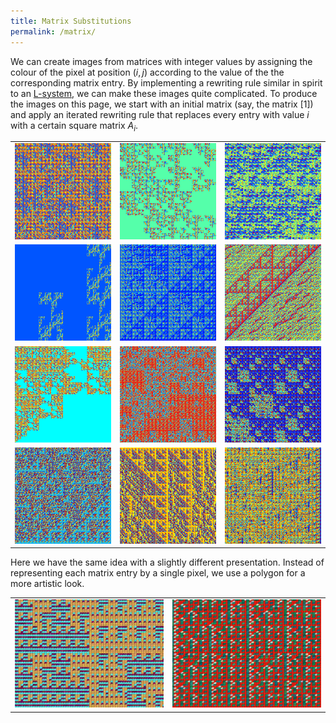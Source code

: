 ```yaml
---
title: Matrix Substitutions
permalink: /matrix/
---
```


We can create images from matrices with integer values by assigning the colour of the pixel at position $(i,j)$ according to the value of the the corresponding matrix entry.
By implementing a rewriting rule similar in spirit to an <a href ="\turtle">L-system</a>, we can make these images quite complicated. To produce the images on this page, we start with an initial matrix (say, the matrix $[1]$) and apply an iterated rewriting rule that replaces every entry with value $i$ with a certain square matrix $A_i$.

<table>
<tr>
	<td><img src="\images\matrix\matrix_tiling_1940.png"></td>
	<td><img src="\images\matrix\matrix_tiling_1313.png"></td>
	<td><img src="\images\matrix\matrix_tiling_1182.png"></td>
</tr>
<tr>
	<td><img src="\images\matrix\matrix_tiling_1106.png"></td>
	<td><img src="\images\matrix\matrix_tiling_767.png"></td>
	<td><img src="\images\matrix\matrix_tiling_787.png"></td>
</tr>
<tr>
	<td><img src="\images\matrix\matrix_tiling_252.png"></td>
	<td><img src="\images\matrix\matrix_tiling_130.png"></td>
	<td><img src="\images\matrix\matrix_tiling_350.png"></td>
</tr>
<tr>
	<td><img src="\images\matrix\matrix_tiling_4.png"></td>
	<td><img src="\images\matrix\matrix_tiling_711.png"></td>
	<td><img src="\images\matrix\matrix_tiling_610.png"></td>
</tr>
</table>

Here we have the same idea with a slightly different presentation. 
Instead of representing each matrix entry by a single pixel, we use a polygon for a more artistic look.

<table>
<tr>
	<td><img src="\images\matrix\matrix_tiling_example.png" ></td>
	<td><img src="\images\matrix\matrix_tiling_example_2.png"></td>
</tr>
</table>
